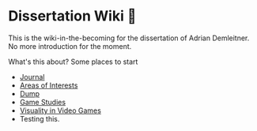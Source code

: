 # Dissertation Wiki 👋
This is the wiki-in-the-becoming for the dissertation of Adrian Demleitner. No more introduction for the moment.

What's this about? Some places to start

- [Journal](Journal)
- [Areas of Interests](notes/Areas%20of%20Interests.md)
- [Dump](notes/Dump.md)
- [Game Studies](notes/Game%20Studies.md)
- [Visuality in Video Games](notes/Visuality%20in%20Video%20Games.md)
- Testing this.
